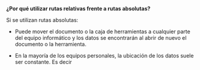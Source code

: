 **¿Por qué utilizar rutas relativas frente a rutas absolutas?**  


Si se utilizan rutas absolutas:  

- Puede mover el documento o la caja de herramientas a cualquier parte del equipo informático y los datos se encontrarán al abrir de nuevo el documento o la herramienta.  

- En la mayoría de los equipos personales, la ubicación de los datos suele ser constante. Es decir